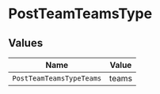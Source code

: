 # PostTeamTeamsType


## Values

| Name                     | Value                    |
| ------------------------ | ------------------------ |
| `PostTeamTeamsTypeTeams` | teams                    |